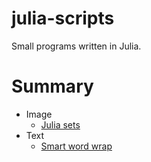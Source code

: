 # julia-scripts

Small programs written in Julia.

# Summary

* Image
    * [Julia sets](./Image/julia_sets.jl)
* Text
    * [Smart word wrap](./Text/smart_word_wrap.jl)
